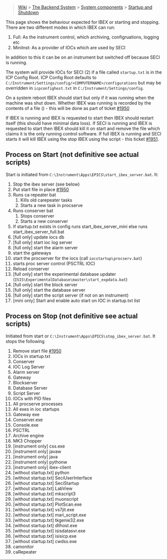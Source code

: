 > [Wiki](Home) > [The Backend System](The-Backend-System) > [System components](System-components) > [Startup and Shutdown](Startup-and-Shutdown)

This page shows the behaviour expected for IBEX or starting and stopping. There are two different modes in which IBEX can run:

1. Full: As the instrument control, which archiving, configruations, logging etc
2. MiniInst: As a provider of IOCs which are used by SECI

In addition to this it can be on an instrument but switched off because SECI is running.

The system will provide IOCs for SECI (2) if a file called `startup.txt` is in the ICP Config Root. ICP Config Root defaults to `C:/Instrument/Settings/config/<COMPUTERNAME>/configurations` but may be overridden in `icpconfighost.txt` in `C:/Instrument/Settings/config`.

On a system reboot IBEX should start but only if it was running when the machine was shut down. Whether IBEX was running is recorded by the contents of a file (<add file path>) - this will be done as part of ticket [#1950](https://github.com/ISISComputingGroup/IBEX/issues/1950)

If IBEX is running and IBEX is requested to start then IBEX should restart itself (this should have minimal data loss).
If SECI is running and IBEX is requested to start then IBEX should kill it on start and remove the file which claims it is the only running control software.
If full IBEX is running and SECI starts it will kill IBEX using the stop IBEX using the script - this ticket [#1951](https://github.com/ISISComputingGroup/IBEX/issues/1951).

## Process on Start (not definitive see actual scripts)

Start is initiated from `C:\Instrument\Apps\EPICS\start_ibex_server.bat`. It:

1. Stop the ibex server (see below)
1. Put start file in place [#1950](https://github.com/ISISComputingGroup/IBEX/issues/1950)
1. Runs ca repeater bat
    1. Kills old carepeater tasks
    1. Starts a new task in procserve
1. Runs conserver bat
    1. Stops conserver
    1. Starts a new conserver
1. If startup.txt exists in config runs start_ibex_server_mini else runs start_ibex_server_full.bat
1. [full only] update iocs db
1. [full only] start ioc log server
1. [full only] start the alarm server
1. start the gateways
1. start the procserver for the iocs (call `iocstartup\procserv.bat`)
1. starts proc server control (PSCTRL IOC)
1. Reload conserver
1. [full only] start the experimental database updater (`ISIS\ExperimentalDatabase\master\start_expdata.bat`)
1. [full only] start the block server
1. [full only] start the database server
1. [full only] start the script server (if not on an instrument)
1. [mini only] Start and enable auto start on IOC in startup.txt list

## Process on Stop (not definitive see actual scripts)

Initiated from start or `C:\Instrument\Apps\EPICS\stop_ibex_server.bat`. It stops the following

1. Remove start file [#1950](https://github.com/ISISComputingGroup/IBEX/issues/1950)
1. IOCs in startup.txt
1. Conserver
1. IOC Log Server
1. Alarm server
1. Gateway
1. Blockserver
1. Database Server
1. Script Server
1. IOCs with PID files
1. All procserve processes
1. All exes in ioc startups
1. Gateway exe
1. Conserver.exe
1. Console.exe
1. PSCTRL
1. Archive engine
1. MK3 Chopper
1. [instrument only] css.exe
1. [instrument only] javaw
1. [instrument only] java
1. [instrument only] pythonw
1. [instrument only] ibex-client
1. [without startup.txt] python
1. [without startup.txt] SeciUserInterface
1. [without startup.txt] SeciStartup
1. [without startup.txt] LabView
1. [without startup.txt] mkscript3
1. [without startup.txt] muonscript
1. [without startup.txt] PlotScan.exe
1. [without startup.txt] vs7jit.exe
1. [without startup.txt] mari_script.exe 
1. [without startup.txt] tkgenie32.exe
1. [without startup.txt] dllhost.exe
1. [without startup.txt] isisdatasvr.exe
1. [without startup.txt] isisicp.exe
1. [without startup.txt] cwdss.exe
1. camonitor
1. caRepeater

